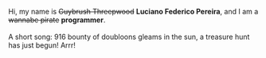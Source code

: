Hi, my name is ~~Guybrush Threepwood~~ **Luciano Federico Pereira**, and I am a ~~wannabe pirate~~ **programmer**.<br><br>A short song: 916 bounty of doubloons gleams in the sun, a treasure hunt has just begun! Arrr!
